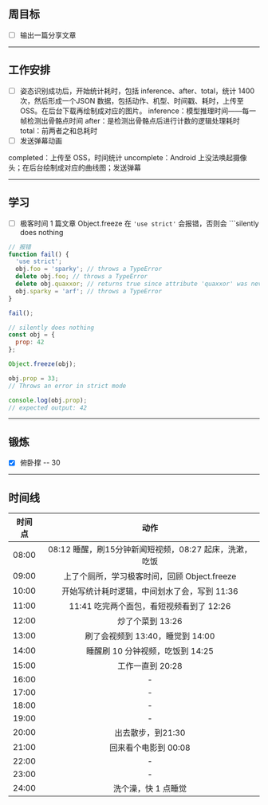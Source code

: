 ## 周目标

- [ ] 输出一篇分享文章

----

## 工作安排

- [ ] 姿态识别成功后，开始统计耗时，包括 inference、after、total，统计 1400 次，然后形成一个JSON 数据，包括动作、机型、时间戳、耗时，上传至 OSS。在后台下载再绘制成对应的图片。
	inference：模型推理时间——每一帧检测出骨骼点时间
	after：是检测出骨骼点后进行计数的逻辑处理耗时
	total：前两者之和总耗时
- [ ] 发送弹幕动画

completed：上传至 OSS，时间统计
uncomplete：Android 上没法唤起摄像头；在后台绘制成对应的曲线图；发送弹幕

---

## 学习

- [ ] 极客时间 1 篇文章
	Object.freeze 在 ```'use strict'``` 会报错，否则会  ```silently does nothing
```js
// 报错
function fail() {
  'use strict';
  obj.foo = 'sparky'; // throws a TypeError
  delete obj.foo; // throws a TypeError
  delete obj.quaxxor; // returns true since attribute 'quaxxor' was never added
  obj.sparky = 'arf'; // throws a TypeError
}

fail();

// silently does nothing
const obj = {
  prop: 42
};

Object.freeze(obj);

obj.prop = 33;
// Throws an error in strict mode

console.log(obj.prop);
// expected output: 42
```


-----

## 锻炼

- [x] 俯卧撑 -- 30

---

## 时间线

|时间点|动作|
|:---:|:---:|
|08:00|08:12 睡醒，刷15分钟新闻短视频，08:27 起床，洗漱，吃饭|
|09:00|上了个厕所，学习极客时间，回顾 Object.freeze|
|10:00|开始写统计耗时逻辑，中间划水了会，写到 11:36|
|11:00|11:41 吃完两个面包，看短视频看到了 12:26|
|12:00|炒了个菜到 13:26|
|13:00|刷了会视频到 13:40，睡觉到 14:00|
|14:00|睡醒刷 10 分钟视频，吃饭到 14:25|
|15:00|工作一直到 20:28|
|16:00|-|
|17:00|-|
|18:00|-|
|19:00|-|
|20:00|出去散步，到21:30|
|21:00|回来看个电影到 00:08|
|22:00|-|
|23:00|-|
|24:00|洗个澡，快 1 点睡觉|


